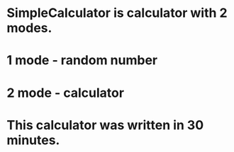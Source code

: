 # SimpleCalculator is calculator with 2 modes.
# 1 mode - random number
# 2 mode - calculator

# This calculator was written in 30 minutes.
